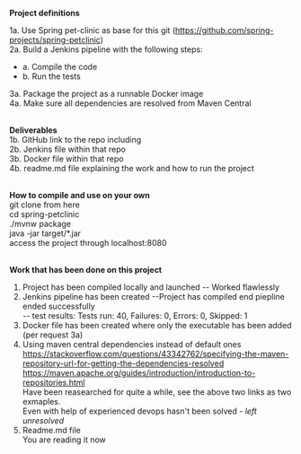 <b>Project definitions</b>  

1a. Use Spring pet-clinic as base for this git (https://github.com/spring-projects/spring-petclinic)  
2a. Build a Jenkins pipeline with the following steps:  
* a. Compile the code</br>
* b. Run the tests  

3a. Package the project as a runnable Docker image  
4a. Make sure all dependencies are resolved from Maven Central  </br></br>


<b>Deliverables</b>  
1b. GitHub link to the repo including  
     2b. Jenkins file within that repo  
     3b. Docker file within that repo  
     4b. readme.md file explaining the work and how to run the project  </br></br>
 

<b>How to compile and use on your own</b>  
git clone from here  
cd spring-petclinic  
./mvnw package  
java -jar target/*.jar  
access the project through localhost:8080  </br></br>

<b>Work that has been done on this project</b>
1. Project has been compiled locally and launched
-- Worked flawlessly
2. Jenkins pipeline has been created
--Project has compiled end piepline ended successfully  
-- test results: Tests run: 40, Failures: 0, Errors: 0, Skipped: 1  
3. Docker file has been created where only the executable has been added (per request 3a)
4. Using maven central dependencies instead of default ones  
https://stackoverflow.com/questions/43342762/specifying-the-maven-repository-url-for-getting-the-dependencies-resolved
https://maven.apache.org/guides/introduction/introduction-to-repositories.html  
Have been reasearched for quite a while, see the above two links as two exmaples.  
Even with help of experienced devops hasn't been solved - <i>left unresolved</i>
5. Readme.md file  
You are reading it now
